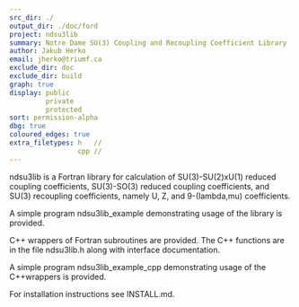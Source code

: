 ```yaml
---
src_dir: ./
output_dir: ./doc/ford
project: ndsu3lib
summary: Notre Dame SU(3) Coupling and Recoupling Coefficient Library
author: Jakub Herko
email: jherko@triumf.ca
exclude_dir: doc
exclude_dir: build
graph: true
display: public
         private
         protected
sort: permission-alpha
dbg: true
coloured_edges: true
extra_filetypes: h   //
                 cpp //
---
```


ndsu3lib is a Fortran library for calculation of SU(3)-SU(2)xU(1) reduced coupling coefficients, SU(3)-SO(3) reduced coupling coefficients, and SU(3) recoupling coefficients, namely U, Z, and 9-(lambda,mu) coefficients.

A simple program ndsu3lib_example demonstrating usage of the library is provided.

C++ wrappers of Fortran subroutines are provided. The C++ functions are in the file ndsu3lib.h along with interface documentation.

A simple program ndsu3lib_example_cpp demonstrating usage of the C++wrappers is provided.

For installation instructions see INSTALL.md.
